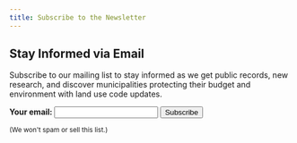 ```yaml
---
title: Subscribe to the Newsletter
---
```


## Stay Informed via Email

Subscribe to our mailing list to stay informed as we get public records, new research, and discover municipalities protecting their budget and environment with land use code updates.

<form
  action="https://buttondown.email/api/emails/embed-subscribe/postpump"
  method="post"
  target="popupwindow"
  onsubmit="window.open('https://buttondown.email/postpump', 'popupwindow')"
  class="embeddable-buttondown-form"
>
  <label for="bd-email"><b>Your email:</b> </label>
  <input class="email-input" type="email" name="email" id="bd-email">
  <input type="hidden" value="1" name="embed">
  <input type="submit" class="subscribe" value="Subscribe">
</form>

<small>(We won't spam or sell this list.)</small>


